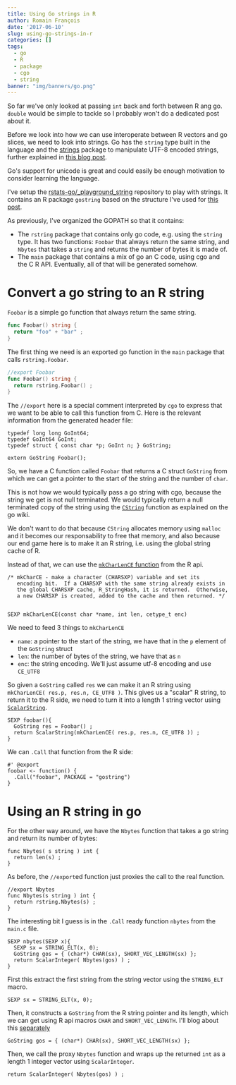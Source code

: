 ```yaml
---
title: Using Go strings in R
author: Romain François
date: '2017-06-10'
slug: using-go-strings-in-r
categories: []
tags:
  - go
  - R
  - package
  - cgo
  - string
banner: "img/banners/go.png"
---
```


So far we've only looked at passing `int` back and forth between
R ang go. `double` would be simple to tackle so I probably won't do
a dedicated post about it.

Before we look into how we can use interoperate between R vectors and
go slices, we need to look into strings. Go has the `string` type built in the
language and the [strings](https://golang.org/pkg/strings/) package
to manipulate UTF-8 encoded strings, further explained
in [this blog post](https://blog.golang.org/strings).

Go's support for
unicode is great and could easily be enough motivation to consider learning
the language.

I've setup the [rstats-go/_playground_string](https://github.com/rstats-go/_playground_string)
repository to play with strings. It contains an R package `gostring`
based on the structure I've used for
[this post](/blog/2017/06/09/go-packages-in-r-packages).

As previously, I've organized the GOPATH so that it contains:

- The `rstring` package that contains only go code, e.g. using the `string` type.
  It has two functions: `Foobar` that always return the same string, and `Nbytes`
  that takes a `string` and returns the number of bytes it is made of.
- The `main` package that contains a mix of go an C code,
  using cgo and the C R API. Eventually, all of that will be generated somehow.

# Convert a go string to an R string

`Foobar` is a simple go function that always return the same string.

```go
func Foobar() string {
  return "foo" + "bar" ;
}
```

The first thing we need is an exported go function in the `main` package that calls
`rstring.Foobar`.

```go
//export Foobar
func Foobar() string {
  return rstring.Foobar() ;
}
```

The `//export` here is a special comment interpreted by `cgo` to express
that we want to be able to call this function from C. Here is the relevant
information from the generated header file:

```
typedef long long GoInt64;
typedef GoInt64 GoInt;
typedef struct { const char *p; GoInt n; } GoString;

extern GoString Foobar();
```

So, we have a C function called `Foobar` that returns a C struct `GoString`
from which we can get a pointer to the start of the string
and the number of `char`.

This is not how we would typically pass a go string with cgo,
because the string we get is not null terminated. We would typically
return a null terminated copy of the string using the [`CString`](https://github.com/golang/go/wiki/cgo#go-strings-and-c-strings)
function as explained on the go wiki.

We don't want to do that because `CString` allocates memory
using `malloc` and it becomes our responsability to free that memory, and also
because our end game here is to make it an R string, i.e. using the
global string cache of R.

Instead of that, we can use the [`mkCharLenCE` function](https://github.com/wch/r-source/blob/7f0ae7735816eccba5e2e507543f0486c264bc28/src/main/envir.c#L3839)
from the R api.

```
/* mkCharCE - make a character (CHARSXP) variable and set its
   encoding bit.  If a CHARSXP with the same string already exists in
   the global CHARSXP cache, R_StringHash, it is returned.  Otherwise,
   a new CHARSXP is created, added to the cache and then returned. */


SEXP mkCharLenCE(const char *name, int len, cetype_t enc)
```

We need to feed 3 things to `mkCharLenCE`

- `name`: a pointer to the start of the string, we have that in the `p`
  element of the `GoString` struct
- `len`: the number of bytes of the string, we have that as `n`
- `enc`: the string encoding. We'll just assume utf-8 encoding and use `CE_UTF8`

So given a `GoString` called `res` we can make it an R string using
`mkCharLenCE( res.p, res.n, CE_UTF8 )`. This gives us a "scalar" R string,
to return it to the R side, we need to turn it into a length 1 string vector using
[`ScalarString`](https://github.com/wch/r-source/blob/63460e4056f78c06275f13cac97d4116323053b0/src/include/Rinlinedfuns.h#L623).

```
SEXP foobar(){
  GoString res = Foobar() ;
  return ScalarString(mkCharLenCE( res.p, res.n, CE_UTF8 )) ;
}
```

We can `.Call` that function from the R side:

```
#' @export
foobar <- function() {
  .Call("foobar", PACKAGE = "gostring")
}
```

# Using an R string in go

For the other way around, we have the `Nbytes` function that takes a go string
and return its number of bytes:

```
func Nbytes( s string ) int {
  return len(s) ;
}
```

As before, the `//export`ed function just proxies the call to the real function.

```
//export Nbytes
func Nbytes(s string ) int {
  return rstring.Nbytes(s) ;
}
```

The interesting bit I guess is in the `.Call` ready function `nbytes`
from the `main.c` file.

```
SEXP nbytes(SEXP x){
  SEXP sx = STRING_ELT(x, 0);
  GoString gos = { (char*) CHAR(sx), SHORT_VEC_LENGTH(sx) };
  return ScalarInteger( Nbytes(gos) ) ;
}
```

First this extract the first string from the string vector using
the `STRING_ELT` macro.

```
SEXP sx = STRING_ELT(x, 0);
```

Then, it constructs a `GoString` from the R string pointer and its length, which we
can get using R api macros `CHAR` and `SHORT_VEC_LENGTH`. I'll blog
about this [separately](https://github.com/rbind/romain/issues/1)

```
GoString gos = { (char*) CHAR(sx), SHORT_VEC_LENGTH(sx) };
```

Then, we call the proxy `Nbytes` function and wraps up the returned
`int` as a length 1 integer vector using `ScalarInteger`.

```
return ScalarInteger( Nbytes(gos) ) ;
```
